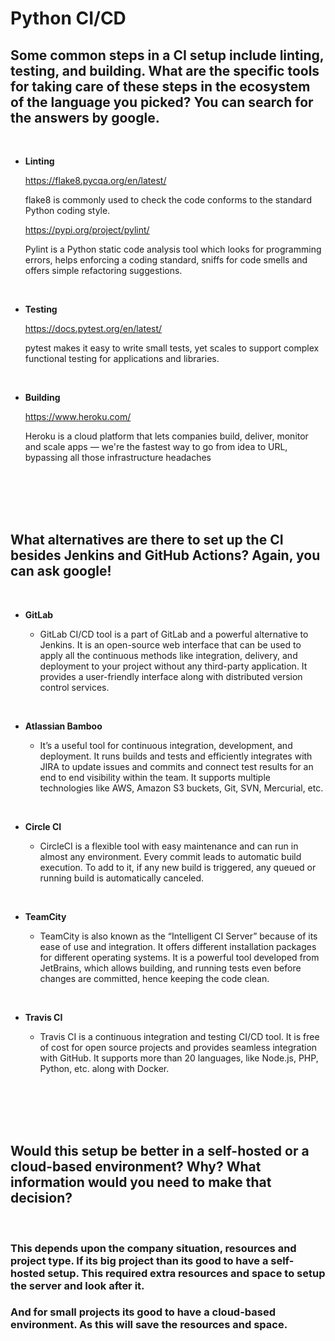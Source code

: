 # Python CI/CD

## Some common steps in a CI setup include linting, testing, and building. What are the specific tools for taking care of these steps in the ecosystem of the language you picked? You can search for the answers by google.

<br>

- **Linting**

  <https://flake8.pycqa.org/en/latest/>

  flake8 is commonly used to check the code conforms to the standard Python coding style.

  <https://pypi.org/project/pylint/>

  Pylint is a Python static code analysis tool which looks for programming errors, helps enforcing a coding standard, sniffs for code smells and offers simple refactoring suggestions.

<br>

- **Testing**

  <https://docs.pytest.org/en/latest/>

  pytest makes it easy to write small tests, yet scales to support complex functional testing for applications and libraries.

<br>

- **Building**

  <https://www.heroku.com/>

  Heroku is a cloud platform that lets companies build, deliver, monitor and scale apps — we're the fastest way to go from idea to URL, bypassing all those infrastructure headaches

<br>
<br>
<br>
<br>

## What alternatives are there to set up the CI besides Jenkins and GitHub Actions? Again, you can ask google!

<br>

- **GitLab**

  - GitLab CI/CD tool is a part of GitLab and a powerful alternative to Jenkins. It is an open-source web interface that can be used to apply all the continuous methods like integration, delivery, and deployment to your project without any third-party application. It provides a user-friendly interface along with distributed version control services.

<br>

- **Atlassian Bamboo**

  - It’s a useful tool for continuous integration, development, and deployment. It runs builds and tests and efficiently integrates with JIRA to update issues and commits and connect test results for an end to end visibility within the team. It supports multiple technologies like AWS, Amazon S3 buckets, Git, SVN, Mercurial, etc.

<br>

- **Circle CI**

  - CircleCI is a flexible tool with easy maintenance and can run in almost any environment. Every commit leads to automatic build execution. To add to it, if any new build is triggered, any queued or running build is automatically canceled.

<br>

- **TeamCity**

  - TeamCity is also known as the “Intelligent CI Server” because of its ease of use and integration. It offers different installation packages for different operating systems. It is a powerful tool developed from JetBrains, which allows building, and running tests even before changes are committed, hence keeping the code clean.

<br>

- **Travis CI**

  - Travis CI is a continuous integration and testing CI/CD tool. It is free of cost for open source projects and provides seamless integration with GitHub. It supports more than 20 languages, like Node.js, PHP, Python, etc. along with Docker.

<br>
<br>
<br>
<br>

## Would this setup be better in a self-hosted or a cloud-based environment? Why? What information would you need to make that decision?

<br>

### This depends upon the company situation, resources and project type. If its big project than its good to have a self-hosted setup. This required extra resources and space to setup the server and look after it.

### And for small projects its good to have a cloud-based environment. As this will save the resources and space.
